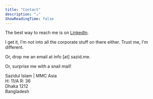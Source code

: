 ```yaml
---
title: "Contact"
description: "☕️"
ShowReadingTime: false
---
```


The best way to reach me is on [LinkedIn][link].

I get it, I'm not into all the corporate stuff on there either. Trust me, I'm different.

Or, drop me an email at info [at] sazid.me.

Or, surprise me with a snail mail!

Sazidul Islam | MMC Asia  
H: 11/A R: 36  
Dhaka 1212  
Bangladesh

[link]: https://www.linkedin.com/in/sazidthe1